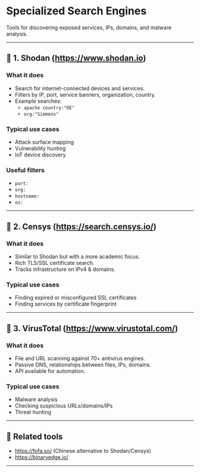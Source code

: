 # Specialized Search Engines

Tools for discovering exposed services, IPs, domains, and malware analysis.

---

## 🔎 1. Shodan (https://www.shodan.io)

### What it does
- Search for internet-connected devices and services.
- Filters by IP, port, service banners, organization, country.
- Example searches:
  - `apache country:"DE"`
  - `org:"Siemens"`

### Typical use cases
- Attack surface mapping
- Vulnerability hunting
- IoT device discovery

### Useful filters
- `port:`
- `org:`
- `hostname:`
- `os:`

---

## 🔎 2. Censys (https://search.censys.io/)

### What it does
- Similar to Shodan but with a more academic focus.
- Rich TLS/SSL certificate search.
- Tracks infrastructure on IPv4 & domains.

### Typical use cases
- Finding expired or misconfigured SSL certificates
- Finding services by certificate fingerprint

---

## 🦠 3. VirusTotal (https://www.virustotal.com/)

### What it does
- File and URL scanning against 70+ antivirus engines.
- Passive DNS, relationships between files, IPs, domains.
- API available for automation.

### Typical use cases
- Malware analysis
- Checking suspicious URLs/domains/IPs
- Threat hunting

---

## 🔗 Related tools
- https://fofa.so/ (Chinese alternative to Shodan/Censys)
- https://binaryedge.io/

---
